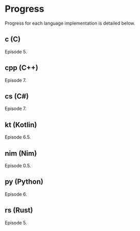 # Progress

Progress for each language implementation is detailed below.

## c (C)
Episode 5.

## cpp (C++)
Episode 7.

## cs (C#)
Episode 7.

## kt (Kotlin)
Episode 6.5.

## nim (Nim)
Episode 0.5.

## py (Python)
Episode 6.

## rs (Rust)
Episode 5.
